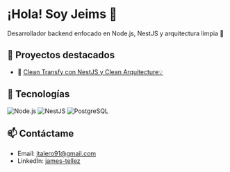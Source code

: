 # ¡Hola! Soy Jeims 👋

Desarrollador backend enfocado en Node.js, NestJS y arquitectura limpia 🧠

## 🚀 Proyectos destacados

- 🔐 [Clean Transfy con NestJS y Clean Arquitecture💡]([https://github.com/tuusuario/proyecto-auth](https://github.com/JamesTellezTalero/clean-transfy))

## 🧰 Tecnologías

![Node.js](https://img.shields.io/badge/Node.js-339933?style=flat&logo=node.js&logoColor=white)
![NestJS](https://img.shields.io/badge/NestJS-E0234E?style=flat&logo=nestjs&logoColor=white)
![PostgreSQL](https://img.shields.io/badge/PostgreSQL-316192?style=flat&logo=postgresql&logoColor=white)

## 📫 Contáctame

- Email: jtalero91@gmail.com
- LinkedIn: [james-tellez]([https://linkedin.com/in/tuusuario](https://www.linkedin.com/in/james-tellez-5a5144242/))
